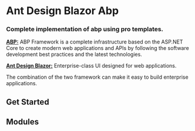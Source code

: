 # Ant Design Blazor Abp
### Complete implementation of abp using pro templates.

**[ABP:](https://github.com/abpframework/abp)** ABP Framework is a complete infrastructure based on the ASP.NET Core to create modern web applications and APIs by following the software development best practices and the latest technologies.

**[Ant Design Blazor:](https://github.com/ant-design-blazor/ant-design-blazor)** Enterprise-class UI designed for web applications.

The combination of the two framework can make it easy to build enterprise applications.

## Get Started


## Modules

